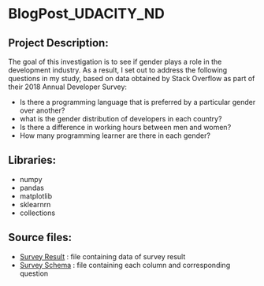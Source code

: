 # BlogPost_UDACITY_ND

## Project Description:
The goal of this investigation is to see if gender plays a role in the development industry. 
As a result, I set out to address the following questions in my study, based on data obtained by Stack Overflow as part of their 2018 Annual Developer Survey:
* Is there a programming language that is preferred by a particular gender over another?
* what is the gender distribution of developers in each country?
* Is there a difference in working hours between men and women?
* How many programming learner are there in each gender?


## Libraries:
* numpy
* pandas
* matplotlib
* sklearnrn
* collections

## Source files:
* [Survey Result](https://github.com/AbdelrahmanGad/BlogPost_UDACITY_ND/blob/main/survey_results_public.csv) : file containing data of survey result
* [Survey Schema](https://github.com/AbdelrahmanGad/BlogPost_UDACITY_ND/blob/main/survey_results_schema.csv) : file containing each column and corresponding question 

